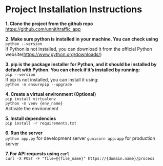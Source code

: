# Project Installation Instructions
**1. Clone the project from the github repo**<br/>
https://github.com/unnit/traffic_app

**2. Make sure python is installed in your machine. You can check using**<br/>
`python --version`<br/>
If Python is not installed, you can download it from the official Python website(https://www.python.org/downloads/)

**3. pip is the package installer for Python, and it should be installed by default with Python. You can check if it’s installed by running:**<br/>
`pip --version`<br/>
If pip is not installed, you can install it using:<br/>
`python -m ensurepip --upgrade`

**4. Create a virtual environment (Optional)**<br/>
`pip install virtualenv`<br/>
`python -m venv {env_name}`<br/>
Activate the environment

**5. Install dependencies**<br/>
`pip install -r requirements.txt`<br/>

**6. Run the server**<br/>
`python app.py` for development server
`gunicorn app:app` for production server

**7. For API requests using `curl`**<br/>
`curl -X POST -F "file=@{file_name}" https://{domain.name}/process`
